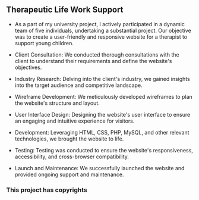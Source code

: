 ## Therapeutic Life Work Support 

* As a part of my university project, I actively participated in a dynamic team of five individuals, undertaking a substantial project. Our objective was to create a user-friendly and responsive website for a  therapist to support young children.

* Client Consultation: We conducted thorough consultations with the client to understand their requirements and define the website's objectives.
  
* Industry Research: Delving into the client's industry, we gained insights into the target audience and competitive landscape.
  
* Wireframe Development: We meticulously developed wireframes to plan the website's structure and layout.
  
* User Interface Design: Designing the website's user interface to ensure an engaging and intuitive experience for visitors.

* Development: Leveraging HTML, CSS, PHP, MySQL, and other relevant technologies, we brought the website to life.

* Testing: Testing was conducted to ensure the website's responsiveness, accessibility, and cross-browser compatibility.

* Launch and Maintenance: We successfully launched the website and provided ongoing support and maintenance.

### This project has copyrights 
